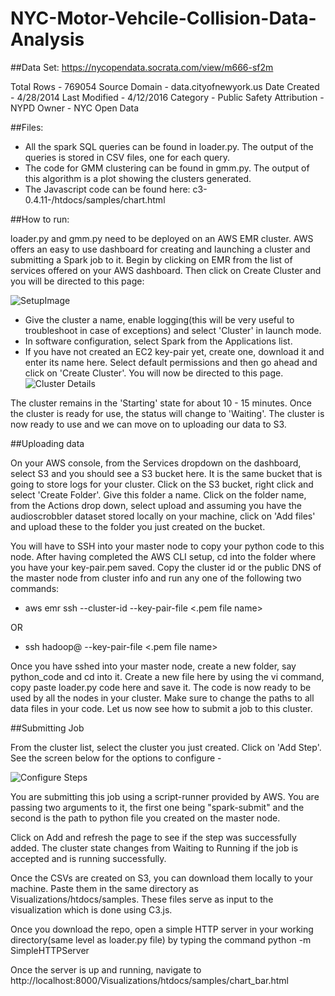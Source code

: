 # NYC-Motor-Vehcile-Collision-Data-Analysis

##Data Set:
https://nycopendata.socrata.com/view/m666-sf2m

Total Rows - 769054
Source Domain - data.cityofnewyork.us
Date Created - 4/28/2014
Last Modified - 4/12/2016
Category - Public Safety
Attribution - NYPD
Owner - NYC Open Data


##Files:

* All the spark SQL queries can be found in loader.py. The output of the queries is stored in CSV files, one for each query.
* The code for GMM clustering can be found in gmm.py. The output of this algorithm is a plot showing the clusters generated. 
* The Javascript code can be found here: c3-0.4.11-/htdocs/samples/chart.html

##How to run:

loader.py and gmm.py need to be deployed on an AWS EMR cluster. 
AWS offers an easy to use dashboard for creating and launching a cluster and submitting a Spark job to it. Begin by clicking on EMR from the list of services offered on your AWS dashboard. Then click on Create Cluster and you will be directed to this page: 

![SetupImage](http://i.imgur.com/arhxIA9.png)


* Give the cluster a name, enable logging(this will be very useful to troubleshoot in case of exceptions) and select 'Cluster' in launch mode. 
* In software configuration, select Spark from the Applications list. 
* If you have not created an EC2 key-pair yet, create one, download it and enter its name here. Select default permissions and then go ahead and click on 'Create Cluster'.
You will now be directed to this page.
![Cluster Details](http://i.imgur.com/7EQguTV.png)

The cluster remains in the 'Starting' state for about 10 - 15 minutes. Once the cluster is ready for use, the status will change to 'Waiting'. The cluster is now ready to use and we can move on to uploading our data to S3.


##Uploading data

On your AWS console, from the Services dropdown on the dashboard, select S3 and you should see a S3 bucket here. It is the same bucket that is going to store logs for your cluster. Click on the S3 bucket, right click and select 'Create Folder'. Give this folder a name. Click on the folder name, from the Actions drop down, select upload and assuming you have the audioscrobbler dataset stored locally on your machine, click on 'Add files' and upload these to the folder you just created on the bucket.

You will have to SSH into your master node to copy your python code to this node. After having completed the AWS CLI setup, cd into the folder where you have your key-pair.pem saved. Copy the cluster id or the public DNS of the master node from cluster info and run any one of the following two commands:

* aws emr ssh --cluster-id <id> --key-pair-file <.pem file name>

OR

* ssh hadoop@<public dns of master> --key-pair-file <.pem file name>

Once you have sshed into your master node, create a new folder, say python_code and cd into it. Create a new file here by using the vi command, copy paste loader.py code here and save it. The code is now ready to be used by all the nodes in your cluster. Make sure to change the paths to all data files in your code.  Let us now see how to submit a job to this cluster.

##Submitting Job

From the cluster list, select the cluster you just created. Click on 'Add Step'. See the screen below for the options to configure -

![Configure Steps](http://i.imgur.com/cUzMbUt.png)

You are submitting this job using a script-runner provided by AWS. You are passing two arguments to it, the first one being "spark-submit" and the second is the path to python file you created on the master node.

Click on Add and refresh the page to see if the step was successfully added. The cluster state changes from Waiting to Running if the job is accepted and is running successfully.

Once the CSVs are created on S3, you can download them locally to your machine. Paste them in the same directory as Visualizations/htdocs/samples. These files serve as input to the visualization which is done using C3.js. 

Once you download the repo, open a simple HTTP server in your working directory(same level as loader.py file) by typing the command
python -m SimpleHTTPServer

Once the server is up and running, navigate to http://localhost:8000/Visualizations/htdocs/samples/chart_bar.html



